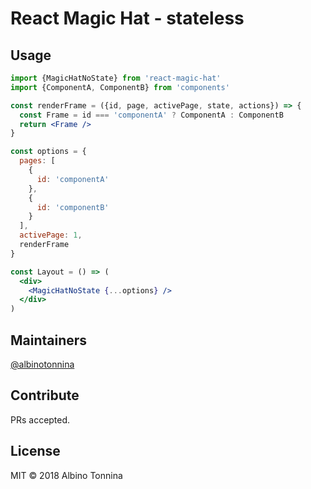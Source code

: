 # React Magic Hat - stateless

## Usage

```jsx
import {MagicHatNoState} from 'react-magic-hat'
import {ComponentA, ComponentB} from 'components'

const renderFrame = ({id, page, activePage, state, actions}) => {
  const Frame = id === 'componentA' ? ComponentA : ComponentB
  return <Frame />
}

const options = {
  pages: [
    {
      id: 'componentA'
    },
    {
      id: 'componentB'
    }
  ],
  activePage: 1,
  renderFrame
}

const Layout = () => (
  <div>
    <MagicHatNoState {...options} />
  </div>
)
```

## Maintainers

[@albinotonnina](https://github.com/albinotonnina)

## Contribute

PRs accepted.

## License

MIT © 2018 Albino Tonnina
